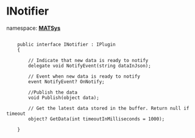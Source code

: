 # INotifier

namespace: <ins><b>MATSys</b></ins> 

<pre><code>
    public interface INotifier : IPlugin
    {
 
        // Indicate that new data is ready to notify     
        delegate void NotifyEvent(string dataInJson);
        
        // Event when new data is ready to notify        
        event NotifyEvent? OnNotify;
       
        //Publish the data
        void Publish(object data);

        // Get the latest data stored in the buffer. Return null if timeout
        object? GetData(int timeoutInMilliseconds = 1000);

    }
</code></pre>